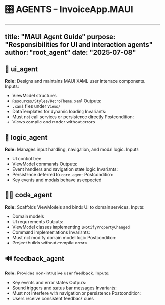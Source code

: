 # 🎛️ AGENTS – InvoiceApp.MAUI
---
title: "MAUI Agent Guide"
purpose: "Responsibilities for UI and interaction agents"
author: "root_agent"
date: "2025-07-08"
---

## 🎨 ui_agent
**Role:** Designs and maintains MAUI XAML user interface components.
Inputs:
- ViewModel structures
- `Resources/Styles/RetroTheme.xaml`
Outputs:
- `.xaml` files under `Views/`
- DataTemplates for dynamic loading
Invariants:
- Must not call services or persistence directly
Postcondition:
- Views compile and render without errors

## 🧠 logic_agent
**Role:** Manages input handling, navigation, and modal logic.
Inputs:
- UI control tree
- ViewModel commands
Outputs:
- Event handlers and navigation state logic
Invariants:
- Persistence deferred to `core_agent`
Postcondition:
- Key events and modals behave as expected

## 🧑‍💻 code_agent
**Role:** Scaffolds ViewModels and binds UI to domain services.
Inputs:
- Domain models
- UI requirements
Outputs:
- ViewModel classes implementing `INotifyPropertyChanged`
- Command implementations
Invariants:
- Must not modify domain model logic
Postcondition:
- Project builds without compile errors

## 🔊 feedback_agent
**Role:** Provides non-intrusive user feedback.
Inputs:
- Key events and error states
Outputs:
- Sound triggers and status bar messages
Invariants:
- Must not interfere with navigation or persistence
Postcondition:
- Users receive consistent feedback cues
